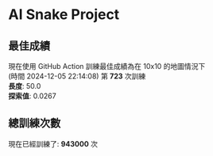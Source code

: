 
# AI Snake Project

## **最佳成績**






































































































































































































































































現在使用 GitHub Action 訓練最佳成績為在 10x10 的地圖情況下  
(時間 2024-12-05 22:14:08) 第 **723** 次訓練  
**長度**: 50.0  
**探索值**: 0.0267













































































































































































































































































































































































































































































































































## 總訓練次數
現在已經訓練了: **943000** 次
